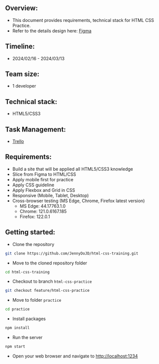 ## Overview:

- This document provides requirements, technical stack for HTML CSS Practice.
- Refer to the details design here: [Figma](<https://www.figma.com/file/36kEHivroepFyDPDFsNwjd/Damiun-Trip's-(Community)?type=design&node-id=0-1&mode=design&t=yE5y31zDjW8FPgeH-0&fbclid=IwAR21Xc-sYMmXajBrOQ2kTU9ncuOT_bRRyqkq2yk0K4HZMwne9LiVWwAFw-s>)

## Timeline:

- 2024/02/16 - 2024/03/13

## Team size:

- 1 developer

## Technical stack:

- HTML5/CSS3

## Task Management:

- [Trello](https://www.google.com/url?q=https://trello.com/b/IyxM90wS/html-css-training&sa=D&source=docs&ust=1708082038564227&usg=AOvVaw1rnxaxLxsZYYj0QvFT4VUu)

## Requirements:

- Build a site that will be applied all HTML5/CSS3 knowledge
- Slice from Figma to HTML/CSS
- Apply mobile first for practice
- Apply CSS guideline
- Apply Flexbox and Grid in CSS
- Responsive (Mobile, Tablet, Desktop)
- Cross-browser testing (MS Edge, Chrome, Firefox latest version)
  - MS Edge: 44.17763.1.0
  - Chrome: 121.0.6167.185
  - Firefox: 122.0.1

## Getting started:

- Clone the repository

```bash
git clone https://github.com/JennyDoJD/html-css-training.git
```

- Move to the cloned repository folder

```bash
cd html-css-training
```

- Checkout to branch `html-css-practice`

```bash
git checkout feature/html-css-practice
```

- Move to folder `practice`

```bash
cd practice
```

- Install packages

```bash
npm install
```

- Run the server

```bash
npm start
```

- Open your web browser and navigate to [http://localhost:1234](http://localhost:1234)
